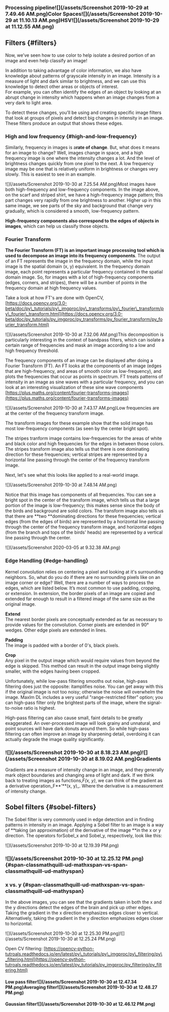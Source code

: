 ### Processing pipeline![](/assets/Screenshot 2019-10-29 at 7.49.46 AM.png)Color Spaces![](/assets/Screenshot 2019-10-29 at 11.10.13 AM.png)HSV![](/assets/Screenshot 2019-10-29 at 11.12.55 AM.png)

## Filters {#filters}

Now, we’ve seen how to use color to help isolate a desired portion of an image and even help classify an image!

In addition to taking advantage of color information, we also have knowledge about patterns of grayscale intensity in an image. Intensity is a measure of light and dark similar to brightness, and we can use this knowledge to detect other areas or objects of interest.  
For example, you can often identify the edges of an object by looking at an abrupt change in intensity which happens when an image changes from a very dark to light area.

To detect these changes, you’ll be using and creating specific image filters that look at groups of pixels and detect big changes in intensity in an image. These filters produce an output that shows these edges.

### High and low frequency {#high-and-low-frequency}

Similarly, frequency in images is a**rate of change**. But, what does it means for an image to change? Well, images change in space, and a high frequency image is one where the intensity changes a lot. And the level of brightness changes quickly from one pixel to the next. A low frequency image may be one that is relatively uniform in brightness or changes very slowly. This is easiest to see in an example.

![](/assets/Screenshot 2019-10-30 at 7.25.54 AM.png)Most images have both high-frequency and low-frequency components. In the image above, on the scarf and striped shirt, we have a high-frequency image pattern; this part changes very rapidly from one brightness to another. Higher up in this same image, we see parts of the sky and background that change very gradually, which is considered a smooth, low-frequency pattern.

**High-frequency components also correspond to the edges of objects in images**, which can help us classify those objects.

### Fourier Transform

**The Fourier Transform \(FT\) is an important image processing tool which is used to decompose an image into its frequency components**. The output of an FT represents the image in the frequency domain, while the input image is the spatial domain \(x, y\) equivalent. In the frequency domain image, each point represents a particular frequency contained in the spatial domain image. So, for images with a lot of high-frequency components \(edges, corners, and stripes\), there will be a number of points in the frequency domain at high frequency values.

Take a look at how FT's are done with OpenCV, [https://docs.opencv.org/3.0-beta/doc/py\_tutorials/py\_imgproc/py\_transforms/py\_fourier\_transform/py\_fourier\_transform.html](https://docs.opencv.org/3.0-beta/doc/py_tutorials/py_imgproc/py_transforms/py_fourier_transform/py_fourier_transform.html)

![](/assets/Screenshot 2019-10-30 at 7.32.06 AM.png)This decomposition is particularly interesting in the context of bandpass filters, which can isolate a certain range of frequencies and mask an image according to a low and high frequency threshold.

The frequency components of an image can be displayed after doing a Fourier Transform \(FT\). An FT looks at the components of an image \(edges that are high-frequency, and areas of smooth color as low-frequency\), and plots the frequencies that occur as points in spectrum. FT treats patterns of intensity in an image as sine waves with a particular frequency, and you can look at an interesting visualization of these sine wave components [https://plus.maths.org/content/fourier-transforms-images](https://plus.maths.org/content/fourier-transforms-images)

![](/assets/Screenshot 2019-10-30 at 7.43.17 AM.png)Low frequencies are at the center of the frequency transform image.

The transform images for these example show that the solid image has most low-frequency components \(as seen by the center bright spot\).

The stripes tranform image contains low-frequencies for the areas of white and black color and high frequencies for the edges in between those colors. The stripes transform image also tells us that there is one dominating direction for these frequencies; vertical stripes are represented by a horizontal line passing through the center of the frequency transform image.

Next, let's see what this looks like applied to a real-world image.

![](/assets/Screenshot 2019-10-30 at 7.48.14 AM.png)

Notice that this image has components of all frequencies. You can see a bright spot in the center of the transform image, which tells us that a large portion of the image is low-frequency; this makes sense since the body of the birds and background are solid colors. The transform image also tells us that there are **two **dominating directions for these frequencies; vertical edges \(from the edges of birds\) are represented by a horizontal line passing through the center of the frequency transform image, and horizontal edges \(from the branch and tops of the birds' heads\) are represented by a vertical line passing through the center.

![](/assets/Screenshot 2020-03-05 at 9.32.38 AM.png)

### Edge Handling {#edge-handling}

Kernel convolution relies on centering a pixel and looking at it's surrounding neighbors. So, what do you do if there are no surrounding pixels like on an image corner or edge? Well, there are a number of ways to process the edges, which are listed below. It’s most common to use padding, cropping, or extension. In extension, the border pixels of an image are copied and extended far enough to result in a filtered image of the same size as the original image.

**Extend**  
The nearest border pixels are conceptually extended as far as necessary to provide values for the convolution. Corner pixels are extended in 90° wedges. Other edge pixels are extended in lines.

**Padding**  
The image is padded with a border of 0's, black pixels.

**Crop**  
Any pixel in the output image which would require values from beyond the edge is skipped. This method can result in the output image being slightly smaller, with the edges having been cropped.

Unfortunately, while low-pass filtering smooths out noise, high-pass filtering does just the opposite: itamplifies noise. You can get away with this if the original image is not too noisy; otherwise the noise will overwhelm the image. MaxIm DL includes a very useful "range-restricted filter" option; you can high-pass filter only the brightest parts of the image, where the signal-to-noise ratio is highest.

High-pass filtering can also cause small, faint details to be greatly exaggerated. An over-processed image will look grainy and unnatural, and point sources will have dark donuts around them. So while high-pass filtering can often improve an image by sharpening detail, overdoing it can actually degrade the image quality significantly.

### ![](/assets/Screenshot 2019-10-30 at 8.18.23 AM.png)![](/assets/Screenshot 2019-10-30 at 8.19.02 AM.png)Gradients

Gradients are a measure of intensity change in an image, and they generally mark object boundaries and changing area of light and dark. If we think back to treating images as functions,_F\(x, y\)_, we can think of the gradient as a derivative operation_F**’**\(x, y\)_. Where the derivative is a measurement of intensity change.

## Sobel filters {#sobel-filters}

The Sobel filter is very commonly used in edge detection and in finding patterns in intensity in an image. Applying a Sobel filter to an image is a way of **taking \(an approximation\) of the derivative of the image **in the x or y direction. The operators forSobel\_x​ and Sobel\_y​, respectively, look like this:

![](/assets/Screenshot 2019-10-30 at 12.19.39 PM.png)

### ![](/assets/Screenshot 2019-10-30 at 12.25.12 PM.png) {#span-classmathquill-ud-mathxspan-vs-span-classmathquill-ud-mathyspan}

### x vs. y {#span-classmathquill-ud-mathxspan-vs-span-classmathquill-ud-mathyspan}

In the above images, you can see that the gradients taken in both the x and the y directions detect the edges of the brain and pick up other edges. Taking the gradient in the x direction emphasizes edges closer to vertical. Alternatively, taking the gradient in the y direction emphasizes edges closer to horizontal.

![](/assets/Screenshot 2019-10-30 at 12.25.30 PM.png)![](/assets/Screenshot 2019-10-30 at 12.25.24 PM.png)

Open CV filtering: [https://opencv-python-tutroals.readthedocs.io/en/latest/py\_tutorials/py\_imgproc/py\_filtering/py\_filtering.html](https://opencv-python-tutroals.readthedocs.io/en/latest/py_tutorials/py_imgproc/py_filtering/py_filtering.html)

#### **Low pass filter**![](/assets/Screenshot 2019-10-30 at 12.47.34 PM.png)Averaging filter![](/assets/Screenshot 2019-10-30 at 12.48.27 PM.png)

#### Gaussian  filter![](/assets/Screenshot 2019-10-30 at 12.46.12 PM.png)



